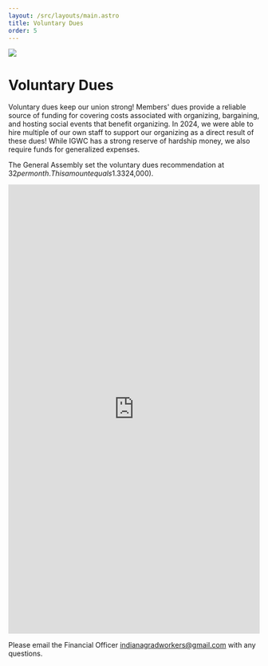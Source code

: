 ```yaml
---
layout: /src/layouts/main.astro
title: Voluntary Dues
order: 5
---
```


![](../media/0E4A0647.jpg)

# Voluntary Dues

Voluntary dues keep our union strong! Members' dues provide a reliable source of funding for covering costs associated with organizing, bargaining, and hosting social events that benefit organizing. In 2024, we were able to hire multiple of our own staff to support our organizing as a direct result of these dues! While IGWC has a strong reserve of hardship money, we also require funds for generalized expenses.

The General Assembly set the voluntary dues recommendation at $32 per month. This amount equals 1.33% of our lowest paid SAA salary ($24,000).

<script src="https://donorbox.org/widget.js" paypalExpress="false"></script> <iframe src="https://donorbox.org/embed/igwc-ue-voluntary-dues-ii?" name="donorbox" allowpaymentrequest="allowpaymentrequest" seamless="seamless" frameborder="0" scrolling="no" height="900px" width="100%" style="max-width: 100%; min-width: 250px; max-height:none!important" allow="payment"></iframe>

Please email the Financial Officer [indianagradworkers@gmail.com](mailto:indianagradworkers@gmail.com) with any questions.
